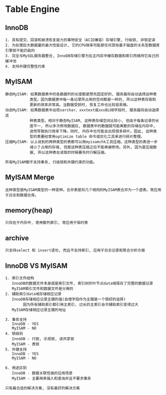 Table Engine
==

InnoDB
--

``` text
1. 具有提交、回滚和崩溃恢复能力的事物安全（ACID兼容）存储引擎, 行级锁, 非锁定读  
2. 为处理巨大数据量的最大性能设计, 它的CPU效率可能是任何其他基于磁盘的关系型数据库引擎锁不能匹敌的  
3. 完全与MySQL服务器整合, InnoDB存储引擎为在主内存中缓存数据和索引而维持它自己的缓冲池  
4. 支持外键完整性约束  
```

MyISAM
--

``` text
静态MyISAM: 如果数据表中的各数据列的长度都是预先固定好的, 服务器将自动选择这种表  
           类型。因为数据表中每一条记录所占用的空间都是一样的, 所以这种表存取和  
           更新的效率非常高。当数据受损时, 恢复工作也比较容易做。  
动态MyISAM: 如果数据表中出现varchar、xxxtext或xxxBLOB字段时, 服务器将自动选择这  
           种表类型。相对于静态MyISAM, 这种表存储空间比较小, 但由于每条记录的长  
           度不一, 所以多次修改数据后, 数据表中的数据就可能离散的存储在内存中,  
           进而导致执行效率下降。同时, 内存中也可能会出现很多碎片。因此, 这种类  
           型的表要经常用optimize table 命令或优化工具来进行碎片整理。
压缩MyISAM: 以上说到的两种类型的表都可以用myisamchk工具压缩。这种类型的表进一步  
           减小了占用的存储, 但是这种表压缩之后不能再被修改。另外, 因为是压缩数  
           据, 所以这种表在读取的时候要先时行解压缩。  

所有MyISAM都不支持事务, 行级锁和外键约束的功能。
```

MyISAM Merge
--

    这种类型是MyISAM类型的一种变种。合并表是将几个相同的MyISAM表合并为一个虚表。常应用于日志和数据仓库。

memory(heap)
--

    只存在于内存中, 使用散列索引, 常应用于临时表

archive
--

    只支持select 和 insert语句, 而且不支持索引, 应用于日志记录和聚合分析方面

InnoDB VS MyISAM
--

``` text
1. 索引文件结构  
   InnoDB的数据文件本身就是索引文件, 索引树的叶节点data域保存了完整的数据记录  
   MyISAM索引文件和数据文件是分离的  
2. 辅助索引data域存储相应记录  
   InnoDB存储相应记录主键的值(自增字段作为主键是一个很好的选择)  
        因为所有辅助索引都引用主索引, 过长的主索引会令辅助索引变得过大  
   MyISAM存储相应记录主键的地址  

3. 事务支持  
   InnoDB - YES  
   MyISAM - NO  
4. 锁级别  
   InnoDB - 行锁, 乐观锁, 读共享锁  
   MyISAM - 表锁  
5. 外键支持  
   InnoDB - YES  
   MyISAM - NO  

6. 用途区别  
   InnoDB - 数据关联性强的应用场景  
   MyISAM - 主要用来插入和查询并且不要求事务  

只有最合适的解决方案, 没有最好的解决方案
```
